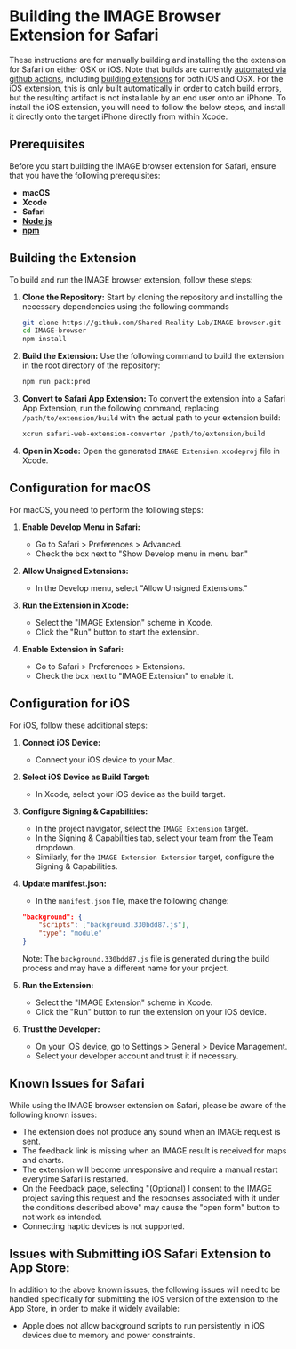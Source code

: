 # Building the IMAGE Browser Extension for Safari

These instructions are for manually building and installing the the extension for Safari on either OSX or iOS.
Note that builds are currently [automated via github actions](https://github.com/Shared-Reality-Lab/IMAGE-browser/actions), including [building extensions](https://github.com/Shared-Reality-Lab/IMAGE-browser/actions) for both iOS and OSX.
For the iOS extension, this is only built automatically in order to catch build errors, but the resulting artifact is not installable by an end user onto an iPhone.
To install the iOS extension, you will need to follow the below steps, and install it directly onto the target iPhone directly from within Xcode.

## Prerequisites
Before you start building the IMAGE browser extension for Safari, ensure that you have the following prerequisites:

- **macOS**
- **Xcode**
- **Safari**
- [**Node.js**](https://nodejs.org/en/)
- [**npm**](https://www.npmjs.com/)

## Building the Extension
To build and run the IMAGE browser extension, follow these steps:

1. **Clone the Repository:** Start by cloning the repository and installing the necessary dependencies using the following commands
   ```bash
   git clone https://github.com/Shared-Reality-Lab/IMAGE-browser.git
   cd IMAGE-browser
   npm install
   ```

2. **Build the Extension:** Use the following command to build the extension in the root directory of the repository:
   ```bash
   npm run pack:prod
   ```

3. **Convert to Safari App Extension:** To convert the extension into a Safari App Extension, run the following command, replacing `/path/to/extension/build` with the actual path to your extension build:
   ```bash
   xcrun safari-web-extension-converter /path/to/extension/build
   ```

4. **Open in Xcode:** Open the generated `IMAGE Extension.xcodeproj` file in Xcode.

## Configuration for macOS
For macOS, you need to perform the following steps:

1. **Enable Develop Menu in Safari:**
   - Go to Safari > Preferences > Advanced.
   - Check the box next to "Show Develop menu in menu bar."

2. **Allow Unsigned Extensions:**
   - In the Develop menu, select "Allow Unsigned Extensions."

3. **Run the Extension in Xcode:**
   - Select the "IMAGE Extension" scheme in Xcode.
   - Click the "Run" button to start the extension.

4. **Enable Extension in Safari:**
   - Go to Safari > Preferences > Extensions.
   - Check the box next to "IMAGE Extension" to enable it.

## Configuration for iOS
For iOS, follow these additional steps:

1. **Connect iOS Device:**
   - Connect your iOS device to your Mac.

2. **Select iOS Device as Build Target:**
   - In Xcode, select your iOS device as the build target.

3. **Configure Signing & Capabilities:**
   - In the project navigator, select the `IMAGE Extension` target.
   - In the Signing & Capabilities tab, select your team from the Team dropdown.
   - Similarly, for the `IMAGE Extension Extension` target, configure the Signing & Capabilities.

4. **Update manifest.json:**
   - In the `manifest.json` file, make the following change:
   ```json
   "background": {
       "scripts": ["background.330bdd87.js"],
       "type": "module"
   }
   ```
   Note: The `background.330bdd87.js` file is generated during the build process and may have a different name for your project.

5. **Run the Extension:**
   - Select the "IMAGE Extension" scheme in Xcode.
   - Click the "Run" button to run the extension on your iOS device.

6. **Trust the Developer:**
   - On your iOS device, go to Settings > General > Device Management.
   - Select your developer account and trust it if necessary.

## Known Issues for Safari
While using the IMAGE browser extension on Safari, please be aware of the following known issues:

- The extension does not produce any sound when an IMAGE request is sent.
- The feedback link is missing when an IMAGE result is received for maps and charts.
- The extension will become unresponsive and require a manual restart everytime Safari is restarted.
- On the Feedback page, selecting "(Optional) I consent to the IMAGE project saving this request and the responses associated with it under the conditions described above" may cause the "open form" button to not work as intended.
- Connecting haptic devices is not supported.

## Issues with Submitting iOS Safari Extension to App Store:
In addition to the above known issues, the following issues will need to be handled specifically for submitting the iOS version of the extension to the App Store, in order to make it widely available:

- Apple does not allow background scripts to run persistently in iOS devices due to memory and power constraints.

